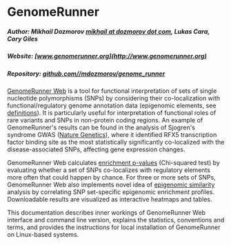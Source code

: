 # GenomeRunner

##### Author: Mikhail Dozmorov [mikhail at dozmorov dot com](mailto:mikhail@dozmorov.com), Lukas Cara, Cory Giles
##### Website: [www.genomerunner.org](http://www.genomerunner.org)  
##### Repository: [github.com//mdozmorov/genome_runner](https://github.com/mdozmorov/genome_runner)  

[GenomeRunner Web](http://www.genomerunner.org) is a tool for functional interpretation of sets of single nucleotide polymorphisms (SNPs) by considering their co-localization with functional/regulatory genome annotation data (epigenomic elements, see [definitions](misc/definitions.md)). It is particularly useful for interpretation of functional roles of rare variants and SNPs in non-protein coding regions. An example of GenomeRunner's results can be found in the analysis of Sjogren's syndrome GWAS ([Nature Genetics](http://www.nature.com/ng/journal/v45/n11/full/ng.2792.html)), where it identified RFX5 transcription factor binding site as the most statistically significantly co-localized with the disease-associated SNPs, affecting gene expression changes.

GenomeRunner Web calculates [enrichment p-values](statistics/enrichment.md) (Chi-squared test) by evaluating whether a set of SNPs co-localizes with regulatory elements more often that could happen by chance. For three or more sets of SNPs, GenomeRunner Web also implements novel idea of [epigenomic similarity](statistics/similarity.md) analysis by correlating SNP set-specific epigenomic enrichment profiles. Downloadable results are visualized as interactive heatmaps and tables.

This documentation describes inner workings of GenomeRunner Web interface and command line version, explains the statistics, conventions and terms, and provides the instructions for local installation of GenomeRunner on Linux-based systems.
